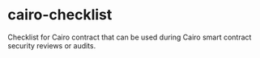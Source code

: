 # cairo-checklist
Checklist for Cairo contract that can be used during Cairo smart contract security reviews or audits. 
